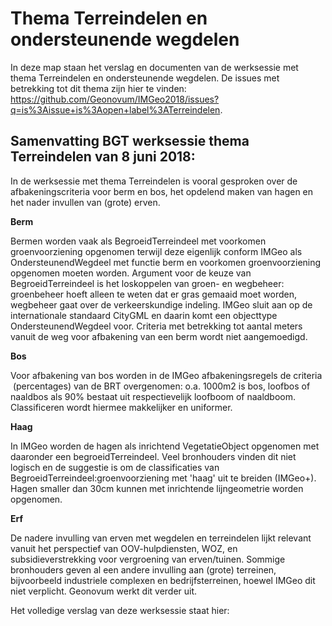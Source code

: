 Thema Terreindelen en ondersteunende wegdelen
=============================================

In deze map staan het verslag en documenten van de werksessie met thema
Terreindelen en ondersteunende wegdelen. De issues met betrekking tot dit thema
zijn hier te vinden:
https://github.com/Geonovum/IMGeo2018/issues?q=is%3Aissue+is%3Aopen+label%3ATerreindelen.

Samenvatting BGT werksessie thema Terreindelen van 8 juni 2018:
---------------------------------------------------------------

In de werksessie met thema Terreindelen is vooral gesproken over de
afbakeningscriteria voor berm en bos, het opdelend maken van hagen en het nader
invullen van (grote) erven.

**Berm**

Bermen worden vaak als BegroeidTerreindeel met voorkomen groenvoorziening
opgenomen terwijl deze eigenlijk conform IMGeo als OndersteunendWegdeel met
functie berm en voorkomen groenvoorziening opgenomen moeten worden. Argument
voor de keuze van BegroeidTerreindeel is het loskoppelen van groen- en
wegbeheer: groenbeheer hoeft alleen te weten dat er gras gemaaid moet worden,
wegbeheer gaat over de verkeerskundige indeling. IMGeo sluit aan op de
internationale standaard CityGML en daarin komt een objecttype
OndersteunendWegdeel voor. Criteria met betrekking tot aantal meters vanuit de
weg voor afbakening van een berm wordt niet aangemoedigd.

**Bos**

Voor afbakening van bos worden in de IMGeo afbakeningsregels de criteria
 (percentages) van de BRT overgenomen: o.a. 1000m2 is bos, loofbos of naaldbos
als 90% bestaat uit respectievelijk loofboom of naaldboom. Classificeren wordt
hiermee makkelijker en uniformer.

**Haag**

In IMGeo worden de hagen als inrichtend VegetatieObject opgenomen met daaronder
een begroeidTerreindeel. Veel bronhouders vinden dit niet logisch en de
suggestie is om de classificaties van BegroeidTerreindeel:groenvoorziening met
'haag' uit te breiden (IMGeo+). Hagen smaller dan 30cm kunnen met inrichtende
lijngeometrie worden opgenomen.

**Erf**

De nadere invulling van erven met wegdelen en terreindelen lijkt relevant vanuit
het perspectief van OOV-hulpdiensten, WOZ, en subsidieverstrekking voor
vergroening van erven/tuinen. Sommige bronhouders geven al een andere invulling
aan (grote) terreinen, bijvoorbeeld industriele complexen en bedrijfsterreinen,
hoewel IMGeo dit niet verplicht. Geonovum werkt dit verder uit.

Het volledige verslag van deze werksessie staat hier:
